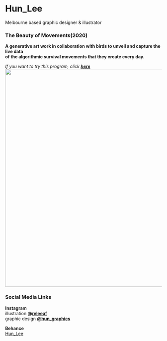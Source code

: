 # Hun_Lee
Melbourne based graphic designer &amp; illustrator
<br/>
### The Beauty of Movements(2020)
**A generative art work in collaboration with birds to unveil and capture the live data<br/>
of the algorithmic survival movements that they create every day. <br/>**

*If you want to try this program, click **[here](https://hunoong.github.io/Hun_Lee/The_Beauty_of_Movements/)***
<br/>
<img src="https://hunoong.github.io/Hun_Lee/The_Beauty_of_Movements_poster.png" width="700"><br/>


### Social Media Links
**Instagram** <br/> 
illustration **@[releeaf](https://www.instagram.com/releeaf/)** <br/>
graphic design **[@hun_graphics](https://www.instagram.com/hun_graphics/)** <br/>

**Behance**<br/>
[Hun_Lee](https://www.behance.net/hun_lee)
